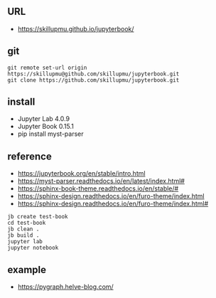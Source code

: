 ## URL
  - https://skillupmu.github.io/jupyterbook/


## git
``` 
git remote set-url origin https://skillupmu@github.com/skillupmu/jupyterbook.git
git clone https://github.com/skillupmu/jupyterbook.git
```


## install
 - Jupyter Lab 4.0.9
 - Jupyter Book 0.15.1
 - pip install myst-parser


## reference

 - https://jupyterbook.org/en/stable/intro.html
 - https://myst-parser.readthedocs.io/en/latest/index.html#
 - https://sphinx-book-theme.readthedocs.io/en/stable/#
 - https://sphinx-design.readthedocs.io/en/furo-theme/index.html
 - https://sphinx-design.readthedocs.io/en/furo-theme/index.html#

``` 
jb create test-book
cd test-book
jb clean .
jb build .
jupyter lab
jupyter notebook
```

## example

 - https://pygraph.helve-blog.com/
